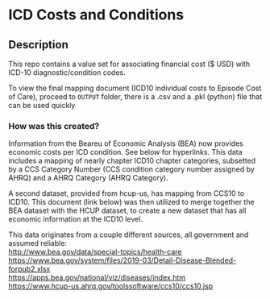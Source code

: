 <h1> <strong> ICD Costs and Conditions </strong> </h1>

## Description 

This repo contains a value set for associating financial cost ($ USD) with ICD-10 diagnostic/condition codes. 

To view the final mapping document (ICD10 individual costs to Episode Cost of Care), 
proceed to `OUTPUT` folder, there is a .csv and a .pkl (python) file that can be used quickly 


<h3> <strong> How was this created? </strong> </h3>


Information from the Beareu of Economic Analysis (BEA) now provides economic costs per ICD condition. See below for hyperlinks. 
This data includes a mapping of nearly chapter ICD10 chapter categories, subsetted by a CCS Category Number (CCS condition category number assigned by AHRQ) and a AHRQ Category (AHRQ Category). 

A second dataset, provided from hcup-us, has mapping from CCS10 to ICD10. This document (link below) was then utilized to merge 
together the BEA dataset with the HCUP dataset, to create a new dataset that has all economic information at the ICD10 level. 



This data originates from a couple different sources, all government and assumed reliable: <br>
http://www.bea.gov/data/special-topics/health-care <br> 
https://www.bea.gov/system/files/2019-03/Detail-Disease-Blended-forpub2.xlsx <br> 
https://apps.bea.gov/national/viz/diseases/index.htm <br> 
https://www.hcup-us.ahrq.gov/toolssoftware/ccs10/ccs10.jsp




